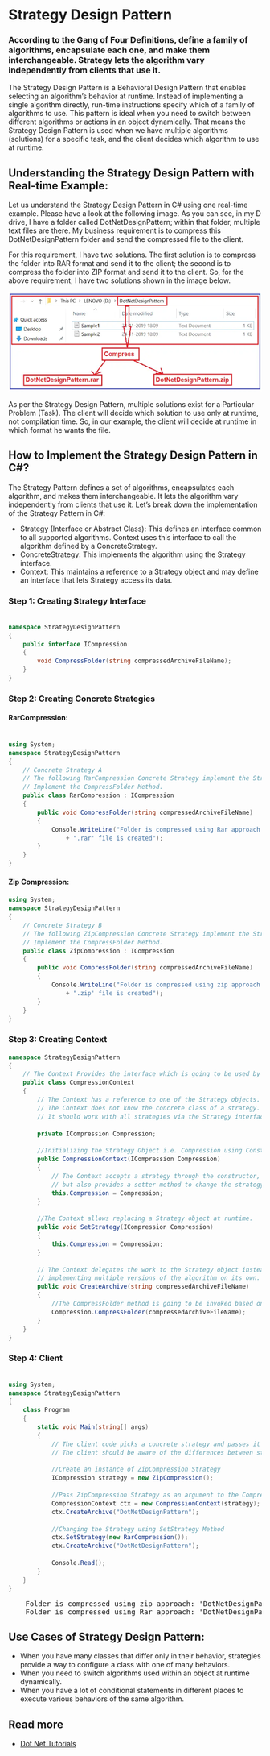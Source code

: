 <h1>Strategy Design Pattern</h1>

<h3>According to the Gang of Four Definitions, define a family of algorithms, encapsulate each one, and make them interchangeable. Strategy lets the algorithm vary independently from clients that use it.</h3>


<p>
The Strategy Design Pattern is a Behavioral Design Pattern that enables selecting an algorithm’s behavior at runtime. Instead of implementing a single algorithm directly, run-time instructions specify which of a family of algorithms to use. This pattern is ideal when you need to switch between different algorithms or actions in an object dynamically. That means the Strategy Design Pattern is used when we have multiple algorithms (solutions) for a specific task, and the client decides which algorithm to use at runtime. 
</p>

<h2>Understanding the Strategy Design Pattern with Real-time Example:</h2>

<p>Let us understand the Strategy Design Pattern in C# using one real-time example. 
    Please have a look at the following image. As you can see, in my D drive, I have a folder called DotNetDesignPattern; within that folder, multiple text files are there. My business requirement is
     to compress this DotNetDesignPattern folder and send the compressed file to the client.
</p>

<p>
    For this requirement, I have two solutions. The first solution is to compress the folder into RAR format and send it to the client; the second is to compress the folder into ZIP format and send it to the client. 
    So, for the above requirement, I have two solutions shown in the image below.
</p>

<img src="assets/images/word-image-39.webp" alt="image not found">

<p>
    As per the Strategy Design Pattern, multiple solutions exist for a Particular Problem (Task). The client will decide which solution to use only at runtime, not compilation time. So, in our example, 
    the client will decide at runtime in which format he wants the file.
</p>

<h2>How to Implement the Strategy Design Pattern in C#?</h2>
<p>
    The Strategy Pattern defines a set of algorithms, encapsulates each algorithm, and makes them interchangeable. It lets the algorithm vary independently from clients that use it. Let’s 
break down the implementation of the Strategy Pattern in C#:
</p>
<ul>
    <li>
        Strategy (Interface or Abstract Class): This defines an interface common to all supported algorithms. Context uses this interface to call the algorithm defined by a ConcreteStrategy.
    </li>
    <li>
        ConcreteStrategy: This implements the algorithm using the Strategy interface.
    </li>
    <li>
        Context: This maintains a reference to a Strategy object and may define an interface that lets Strategy access its data.
    </li>

</ul>

<h3> Step 1: Creating Strategy Interface </h3>


```c#

namespace StrategyDesignPattern
{
    public interface ICompression
    {
        void CompressFolder(string compressedArchiveFileName);
    }
}

```

<h3>
    Step 2: Creating Concrete Strategies
</h3>

<h4>RarCompression:</h4>


```c#

using System;
namespace StrategyDesignPattern
{
    // Concrete Strategy A
    // The following RarCompression Concrete Strategy implement the Strategy Interface and 
    // Implement the CompressFolder Method. 
    public class RarCompression : ICompression
    {
        public void CompressFolder(string compressedArchiveFileName)
        {
            Console.WriteLine("Folder is compressed using Rar approach: '" + compressedArchiveFileName
                + ".rar' file is created");
        }
    }
}
```

<h4>
    Zip Compression:
</h4>

```c#
using System;
namespace StrategyDesignPattern
{
    // Concrete Strategy B
    // The following ZipCompression Concrete Strategy implement the Strategy Interface and 
    // Implement the CompressFolder Method. 
    public class ZipCompression : ICompression
    {
        public void CompressFolder(string compressedArchiveFileName)
        {
            Console.WriteLine("Folder is compressed using zip approach: '" + compressedArchiveFileName
                + ".zip' file is created");
        }
    }
}
```

<h3>Step 3: Creating Context</h3>


```c#
namespace StrategyDesignPattern
{
    // The Context Provides the interface which is going to be used by the Client.
    public class CompressionContext
    {
        // The Context has a reference to one of the Strategy objects. 
        // The Context does not know the concrete class of a strategy. 
        // It should work with all strategies via the Strategy interface.
        
        private ICompression Compression;

        //Initializing the Strategy Object i.e. Compression using Constructor
        public CompressionContext(ICompression Compression)
        {
            // The Context accepts a strategy through the constructor, 
            // but also provides a setter method to change the strategy at runtime
            this.Compression = Compression;
        }

        //The Context allows replacing a Strategy object at runtime.
        public void SetStrategy(ICompression Compression)
        {
            this.Compression = Compression;
        }

        // The Context delegates the work to the Strategy object instead of
        // implementing multiple versions of the algorithm on its own.
        public void CreateArchive(string compressedArchiveFileName)
        {
            //The CompressFolder method is going to be invoked based on the strategy object
            Compression.CompressFolder(compressedArchiveFileName);
        }
    }
}
```

<h3>Step 4: Client</h3>


```c#

using System;
namespace StrategyDesignPattern
{
    class Program
    {
        static void Main(string[] args)
        {
            // The client code picks a concrete strategy and passes it to the context. 
            // The client should be aware of the differences between strategies in order to make the right choice.

            //Create an instance of ZipCompression Strategy
            ICompression strategy = new ZipCompression();

            //Pass ZipCompression Strategy as an argument to the CompressionContext constructor
            CompressionContext ctx = new CompressionContext(strategy);
            ctx.CreateArchive("DotNetDesignPattern");

            //Changing the Strategy using SetStrategy Method
            ctx.SetStrategy(new RarCompression());
            ctx.CreateArchive("DotNetDesignPattern");

            Console.Read();
        }
    }
}
```

<pre>
    Folder is compressed using zip approach: 'DotNetDesignPattern.zip' file is created
    Folder is compressed using Rar approach: 'DotNetDesignPattern.rar' file is created
</pre>

<h2>
    Use Cases of Strategy Design Pattern:
</h2>

<ul>
    <li>
        When you have many classes that differ only in their behavior, 
        strategies provide a way to configure a class with one of many behaviors.
    </li>
    <li>
        When you need to switch algorithms used within an object at runtime dynamically.
    </li>
    <li>
        When you have a lot of conditional statements in different places to execute various behaviors of the same algorithm.
    </li>
</ul>

<h2>Read more</h2>

<ul>
    <li>
        <a href="https://dotnettutorials.net/lesson/strategy-design-pattern/" target="_blank" rel="noopener noreferrer">Dot Net Tutorials</a>
    </li>
</ul>

